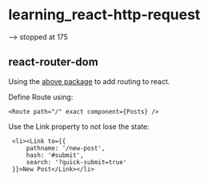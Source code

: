 # learning_react-http-request

--> stopped at 175

## react-router-dom

Using the  [above package](https://github.com/ReactTraining/react-router) to add routing to react.

Define Route using:

`<Route path="/" exact component={Posts} />`

Use the Link property to not lose the state:

```
 <li><Link to={{
     pathname: '/new-post',
     hash: '#submit',
     search: '?quick-submit=true'
 }}>New Post</Link></li>
```
